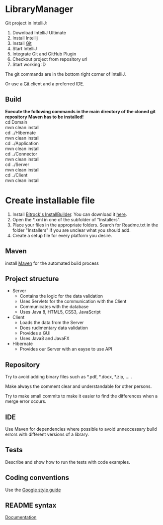 # LibraryManager

Git project in IntelliJ:

1. Download IntelliJ Ultimate
2. Install Intellij
3. Install [Git](https://git-scm.com/downloads)
4. Start IntelliJ
5. Integrate Git and GitHub Plugin
6. Checkout project from repository url
7. Start working :D

The git commands are in the bottom right corner of IntelliJ.

Or use a [Git](https://git-scm.com/downloads) client and a preferred IDE.

## Build
**Execute the following commands in the main directory of the cloned git repository**
**Maven has to be installed!**  
cd Domain    
mvn clean install  
cd ../Hibernate  
mvn clean install  
cd ../Application  
mvn clean install  
cd ../Connector  
mvn clean install  
cd ../Server  
mvn clean install  
cd ../Client  
mvn clean install

# Create installable file
1. Install [Bitrock's InstallBuilder](https://installbuilder.bitrock.com/). You can download it [here](https://installbuilder.bitrock.com/download-step-2.html).
2. Open the *.xml in one of the subfolder of "Installers".
3. Place your files in the appropriate folders. Search for Readme.txt in the folder "Installers" if you are unclear what you should add.
4. Create a setup file for every platform you desire.

## Maven
install [Maven](https://maven.apache.org/download.cgi) for the automated build process

## Project structure
* Server
  * Contains the logic for the data validation
  * Uses Servlets for the communication with the Client
  * Communicates with the database
  * Uses Java 8, HTML5, CSS3, JavaScript
* Client
  * Loads the data from the Server
  * Does rudimentary data validation
  * Provides a GUI
  * Uses Java8 and JavaFX
* Hibernate
  * Provides our Server with an eayse to use API

## Repository
Try to avoid adding binary files such as \*.pdf, \*.docx, \*.zip, ... .

Make always the comment clear and understandable for other persons.

Try to make small commits to make it easier to find the differences when a merge error occurs.

## IDE
Use Maven for dependencies where possible to avoid unneccessary build errors with different versions of a library.

## Tests
Describe and show how to run the tests with code examples.

## Coding conventions
Use the [Google style guide](https://google.github.io/styleguide/javaguide.html)

## README syntax
[Documentation](https://enterprise.github.com/downloads/en/markdown-cheatsheet.pdf)
